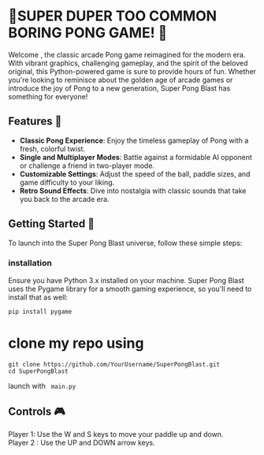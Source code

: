 # 🏓SUPER DUPER TOO COMMON BORING PONG GAME! 🚀

Welcome , the classic arcade Pong game reimagined for the modern era. With vibrant graphics, challenging gameplay, and the spirit of the beloved original, this Python-powered game is sure to provide hours of fun. Whether you're looking to reminisce about the golden age of arcade games or introduce the joy of Pong to a new generation, Super Pong Blast has something for everyone!

## Features 🌟

- **Classic Pong Experience**: Enjoy the timeless gameplay of Pong with a fresh, colorful twist.
- **Single and Multiplayer Modes**: Battle against a formidable AI opponent or challenge a friend in two-player mode.
- **Customizable Settings**: Adjust the speed of the ball, paddle sizes, and game difficulty to your liking.
- **Retro Sound Effects**: Dive into nostalgia with classic sounds that take you back to the arcade era.

## Getting Started 🚀

To launch into the Super Pong Blast universe, follow these simple steps:

### installation

Ensure you have Python 3.x installed on your machine. Super Pong Blast uses the Pygame library for a smooth gaming experience, so you'll need to install that as well:

```bash
pip install pygame
```

# clone my repo using
```
git clone https://github.com/YourUsername/SuperPongBlast.git
cd SuperPongBlast
```
launch with ```
main.py```

## Controls 🎮
Player 1: Use the W and S keys to move your paddle up and down. <br/>
Player 2 : Use the UP and DOWN arrow keys.
